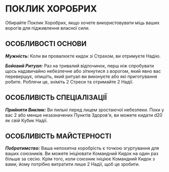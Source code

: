 ﻿# ПОКЛИК ХОРОБРИХ

Обирайте Поклик Хоробрих, якщо хочете використовувати міць ваших ворогів для підживлення власної сили.

## ОСОБЛИВОСТІ ОСНОВИ

***Мужність:*** Коли ви провалюєте кидок зі Страхом, ви отримуєте Надію.

***Бойовий Ритуал:*** Раз на тривалий відпочинок, перш ніж спробувати щось надзвичайно небезпечне або зіткнутися з ворогом, який явно вас перевершує, опишіть, який ритуал ви виконуєте або які приготування робите. Роблячи це, зніміть 2 Стреси та отримайте 2 Надії.

## ОСОБЛИВІСТЬ СПЕЦІАЛІЗАЦІЇ

***Прийняти Виклик:*** Ви пильні перед лицем зростаючої небезпеки. Поки у вас 2 або менше незазначених Пунктів Здоров'я, ви можете кидати d20 як свій Кубик Надії.

## ОСОБЛИВІСТЬ МАЙСТЕРНОСТІ

***Побратимство:*** Ваша непохитна хоробрість є точкою згуртування для ваших союзників. Ви можете ініціювати Командний Кидок на один раз більше за сесію. Крім того, коли союзник ініціює Командний Кидок з вами, йому потрібно витратити лише 2 Надії, щоб це зробити.